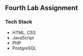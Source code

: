 ## Fourth Lab Assignment


### Tech Stack
- HTML, CSS <br>
- JavaScript <br>
- PHP <br>
- PostgreSQL
